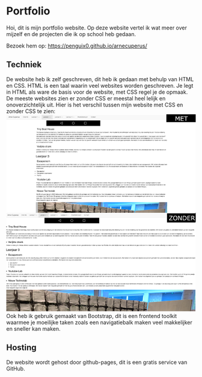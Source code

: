 # Portfolio

Hoi, dit is mijn portfolio website. Op deze website vertel ik wat meer over mijzelf en de projecten die ik op school heb gedaan.

Bezoek hem op: https://penguix0.github.io/arnecuperus/

## Techniek

De website heb ik zelf geschreven, dit heb ik gedaan met behulp van HTML en CSS. HTML is een taal waarin veel websites worden geschreven. Je legt in HTML als ware de basis voor de website, met CSS regel je de opmaak. De meeste websites zien er zonder CSS er meestal heel lelijk en onoverzichtelijk uit. Hier is het verschil tussen mijn website met CSS en zonder CSS te zien:
![vergelijking tussen met en zonder CSS](vergelijking.png)
Ook heb ik gebruik gemaakt van Bootstrap, dit is een frontend toolkit waarmee je moeilijke taken zoals een navigatiebalk maken veel makkelijker en sneller kan maken.

## Hosting
De website wordt gehost door github-pages, dit is een gratis service van GitHub.
